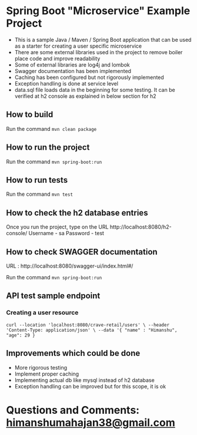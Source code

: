 # Spring Boot "Microservice" Example Project

- This is a sample Java / Maven / Spring Boot application that can be used as a starter for creating a user specific microservice
- There are some external libraries used in the project to remove boiler place code and improve readability
- Some of external libraries are log4j and lombok
- Swagger documentation has been implemented
- Caching has been configured but not rigorously implemented
- Exception handling is done at service level
- data.sql file loads data in the beginning for some testing. It can be verified at h2 console as explained in below section for h2

## How to build

Run the command `mvn clean package`

## How to run the project

Run the command `mvn spring-boot:run`

## How to run tests

Run the command `mvn test`

## How to check the h2 database entries

Once you run the project, type on the URL
http://localhost:8080/h2-console/
Username - sa
Password - test

## How to check SWAGGER documentation

URL : http://localhost:8080/swagger-ui/index.html#/

Run the command `mvn spring-boot:run`

## API test sample endpoint

### Creating a user resource
`curl --location 'localhost:8080/crave-retail/users' \
--header 'Content-Type: application/json' \
--data '{
    "name" : "Himanshu",
    "age": 29
}`

## Improvements which could be done
- More rigorous testing
- Implement proper caching
- Implementing actual db like mysql instead of h2 database
- Exception handling can be improved but for this scope, it is ok

# Questions and Comments: himanshumahajan38@gmail.com

